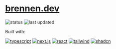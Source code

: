 # [brennen.dev](https://brennnen.dev)

![status](https://img.shields.io/website?url=https%3A%2F%2Fbrennen.dev&up_message=live&down_color=offline&style=flat-square&label=status)
![last updated](https://img.shields.io/github/last-commit/brennenho/brennen.dev/main?style=flat-square&label=last%20updated)

Built with:

[![typescript](https://img.shields.io/badge/TypeScript-3178C6?style=flat-square&logo=typescript&logoColor=white)](https://www.typescriptlang.org/)
[![next.js](https://img.shields.io/badge/Next.js-000000?style=flat-square&logo=nextdotjs&logoColor=white)](https://nextjs.org/)
[![react](https://img.shields.io/badge/React-23272F?style=flat-square&logo=react&logoColor=61DAFB)](https://react.dev/)
[![tailwind](https://img.shields.io/badge/tailwind-0F172A?style=flat-square&logo=tailwindcss&logoColor=06B6D4)](https://tailwindcss.com/)
[![shadcn](https://img.shields.io/badge/shadcn%2Fui-000?logo=shadcnui&logoColor=fff&style=flat-square)](https://ui.shadcn.com/)
